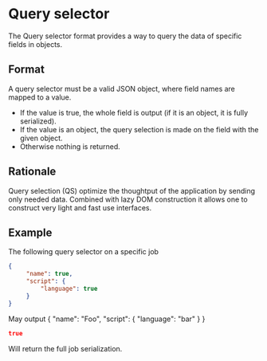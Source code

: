 # Query selector

The Query selector format provides a way to query the data of specific
fields in objects.

## Format

A query selector must be a valid JSON object, where field names are
mapped to a value.

- If the value is true, the whole field is output (if it is an object,
it is fully serialized).
- If the value is an object, the query selection is made on the field
with the given object.
- Otherwise nothing is returned.


## Rationale

Query selection (QS) optimize the thoughtput of the application by
sending only needed data. Combined with lazy DOM construction it
allows one to construct very light and fast use interfaces.

## Example

The following query selector on a specific job
```json
{
     "name": true,
     "script": {
         "language": true
     }
}
```

May output
{ "name": "Foo", "script": { "language": "bar" } }

```json
true
```

Will return the full job serialization.
